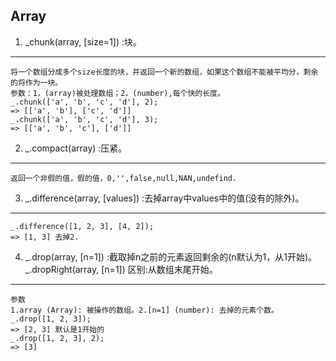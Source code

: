 ## Array
1. _chunk(array, [size=1]) :块。
- - - - 
    将一个数组分成多个size长度的块，并返回一个新的数组，如果这个数组不能被平均分，剩余的将作为一块。
    参数：1，(array)被处理数组；2，(number),每个快的长度。
    _.chunk(['a', 'b', 'c', 'd'], 2);
    => [['a', 'b'], ['c', 'd']]
    _.chunk(['a', 'b', 'c', 'd'], 3);
    => [['a', 'b', 'c'], ['d']]
2. _.compact(array) :压紧。
- - - -
    返回一个非假的值，假的值，0,'',false,null,NAN,undefind.
3. _.difference(array, [values]) :去掉array中values中的值(没有的除外)。
* * *
    _.difference([1, 2, 3], [4, 2]);
    => [1, 3] 去掉2.
4. _.drop(array, [n=1]) :截取掉n之前的元素返回剩余的(n默认为1，从1开始)。
   _.dropRight(array, [n=1]) 区别:从数组末尾开始。
***
    参数
    1.array (Array): 被操作的数组。2.[n=1] (number): 去掉的元素个数。
    _.drop([1, 2, 3]);
    => [2, 3] 默认是1开始的
    _.drop([1, 2, 3], 2);
    => [3]
  
